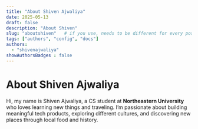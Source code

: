 ```yaml
---
title: "About Shiven Ajwaliya"
date: 2025-05-13
draft: false
description: "About Shiven"
slug: "aboutshiven"   # if you use, needs to be different for every post
tags: ["authors", "config", "docs"]
authors:
  - "shivenajwaliya"
showAuthorsBadges : false
---
```


# About Shiven Ajwaliya

Hi, my name is Shiven Ajwaliya, a CS student at **Northeastern University** who loves learning new things and traveling. I’m passionate about building meaningful tech products, exploring different cultures, and discovering new places through local food and history.

